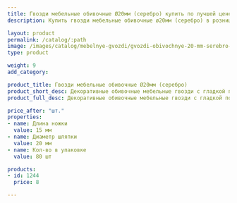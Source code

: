 ```yaml
---
title: Гвозди мебельные обивочные Ø20мм (серебро) купить по лучшей цене с доставкой - Поролоныч
description: Купить гвозди мебельные обивочные ø20мм (серебро) в розницу с доставкой по Москве в интернет-магазине Поролоныча.

layout: product
permalink: /catalog/:path
image: /images/catalog/mebelnye-gvozdi/gvozdi-obivochnye-20-mm-serebro-01_1600w.jpg
type: product

weight: 9
add_category: 

product_title: Гвозди мебельные обивочные Ø20мм (серебро)
product_short_desc: Декоративные обивочные мебельные гвозди с гладкой поверхностью. Цвет - серебро.
product_full_desc: Декоративные обивочные мебельные гвозди с гладкой поверхностью. Цвет - серебро.

price_after: "шт."
properties:
- name: Длина ножки
  value: 15 мм
- name: Диаметр шляпки
  value: 20 мм
- name: Кол-во в упаковке
  value: 80 шт

products:
- id: 1244
  price: 8

---
```

